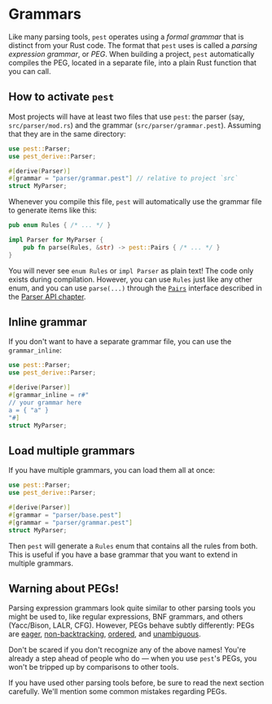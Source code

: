 # Grammars

Like many parsing tools, `pest` operates using a *formal grammar* that is
distinct from your Rust code. The format that `pest` uses is called a *parsing
expression grammar*, or *PEG*. When building a project, `pest` automatically
compiles the PEG, located in a separate file, into a plain Rust function that
you can call.

## How to activate `pest`

Most projects will have at least two files that use `pest`: the parser (say,
`src/parser/mod.rs`) and the grammar (`src/parser/grammar.pest`). Assuming that
they are in the same directory:

```rust
use pest::Parser;
use pest_derive::Parser;

#[derive(Parser)]
#[grammar = "parser/grammar.pest"] // relative to project `src`
struct MyParser;
```

Whenever you compile this file, `pest` will automatically use the grammar file
to generate items like this:

```rust
pub enum Rules { /* ... */ }

impl Parser for MyParser {
    pub fn parse(Rules, &str) -> pest::Pairs { /* ... */ }
}
```

You will never see `enum Rules` or `impl Parser` as plain text! The code only
exists during compilation. However, you can use `Rules` just like any other
enum, and you can use `parse(...)` through the [`Pairs`] interface described in
the [Parser API chapter](../parser_api.html).

## Inline grammar

If you don't want to have a separate grammar file, you can use the `grammar_inline`:

```rust
use pest::Parser;
use pest_derive::Parser;

#[derive(Parser)]
#[grammar_inline = r#"
// your grammar here
a = { "a" }
"#]
struct MyParser;
```

## Load multiple grammars

If you have multiple grammars, you can load them all at once:

```rust
use pest::Parser;
use pest_derive::Parser;

#[derive(Parser)]
#[grammar = "parser/base.pest"]
#[grammar = "parser/grammar.pest"]
struct MyParser;
```

Then `pest` will generate a `Rules` enum that contains all the rules from both.
This is useful if you have a base grammar that you want to extend in multiple grammars.

## Warning about PEGs!

Parsing expression grammars look quite similar to other parsing tools you might
be used to, like regular expressions, BNF grammars, and others (Yacc/Bison,
LALR, CFG). However, PEGs behave subtly differently: PEGs are [eager],
[non-backtracking], [ordered], and [unambiguous].

Don't be scared if you don't recognize any of the above names! You're already a
step ahead of people who do &mdash; when you use `pest`'s PEGs, you won't be
tripped up by comparisons to other tools.

If you have used other parsing tools before, be sure to read the next section
carefully. We'll mention some common mistakes regarding PEGs.

[`Pairs`]: https://docs.rs/pest/2.0/pest/iterators/struct.Pairs.html
[`include_str!`]: https://doc.rust-lang.org/std/macro.include_str.html
[eager]: peg.html#eagerness
[non-backtracking]: peg.html#non-backtracking
[ordered]: peg.html#ordered-choice
[unambiguous]: peg.html#unambiguous
